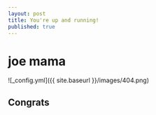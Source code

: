 ```yaml
---
layout: post
title: You're up and running!
published: true
---
```

# joe mama

![_config.yml]({{ site.baseurl }}/images/404.png)

## Congrats
